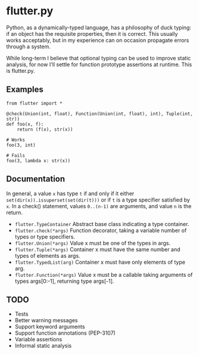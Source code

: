 flutter.py
==========
Python, as a dynamically-typed language, has a philosophy of duck typing: if an
object has the requisite properties, then it is correct.  This usually works
acceptably, but in my experience can on occasion propagate errors through a
system.

While long-term I believe that optional typing can be used to improve static
analysis, for now I'll settle for function prototype assertions at runtime.
This is flutter.py.

Examples
--------
    from flutter import *

    @check(Union(int, float), Function(Union(int, float), int), Tuple(int, str))
    def foo(x, f):
        return (f(x), str(x))
        
    # Works
    foo(3, int)
    
    # Fails
    foo(3, lambda x: str(x))

Documentation
-------------
In general, a value `x` has type `t` if and only if it either
`set(dir(x)).issuperset(set(dir(t)))` or if `t` is a type specifier satisfied
by `x`.  In a check() statement, values `0..(n-1)` are arguments, and value
`n` is the return.

  * `flutter.TypeContainer` Abstract base class indicating a type container.
  * `flutter.check(*args)` Function decorator, taking a variable number of types or type specifiers.
  * `flutter.Union(*args)` Value x must be one of the types in args.
  * `flutter.Tuple(*args)` Container x must have the same number and types of elements as args.
  * `flutter.TypedList(arg)` Container x must have only elements of type arg.
  * `flutter.Function(*args)` Value x must be a callable taking arguments of types args[0:-1], returning type args[-1].

TODO
----
  * Tests
  * Better warning messages
  * Support keyword arguments
  * Support function annotations (PEP-3107)
  * Variable assertions
  * Informal static analysis
